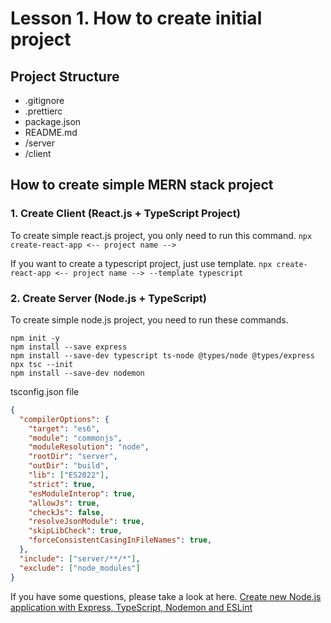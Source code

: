 # Lesson 1. How to create initial project

## Project Structure
- .gitignore
- .prettierc
- package.json
- README.md
- /server
- /client

## How to create simple MERN stack project

### 1. Create Client (React.js + TypeScript Project)
To create simple react.js project, you only need to run this command.
`npx create-react-app <-- project name -->`

If you want to create a typescript project, just use template.
`npx create-react-app <-- project name --> --template typescript`

### 2. Create Server (Node.js + TypeScript)
To create simple node.js project, you need to run these commands.
```
npm init -y
npm install --save express
npm install --save-dev typescript ts-node @types/node @types/express
npx tsc --init
npm install --save-dev nodemon
```

tsconfig.json file
```json
{
  "compilerOptions": {
    "target": "es6",
    "module": "commonjs",
    "moduleResolution": "node",
    "rootDir": "server",
    "outDir": "build",
    "lib": ["ES2022"],
    "strict": true,
    "esModuleInterop": true,
    "allowJs": true,
    "checkJs": false,
    "resolveJsonModule": true,
    "skipLibCheck": true,
    "forceConsistentCasingInFileNames": true,
  },
  "include": ["server/**/*"],
  "exclude": ["node_modules"]
}
```
If you have some questions, please take a look at here.
[Create new Node.js application with Express, TypeScript, Nodemon and ESLint](https://dev.to/admirnisic/create-new-node-js-application-with-express-typescript-nodemon-and-eslint-f2l)